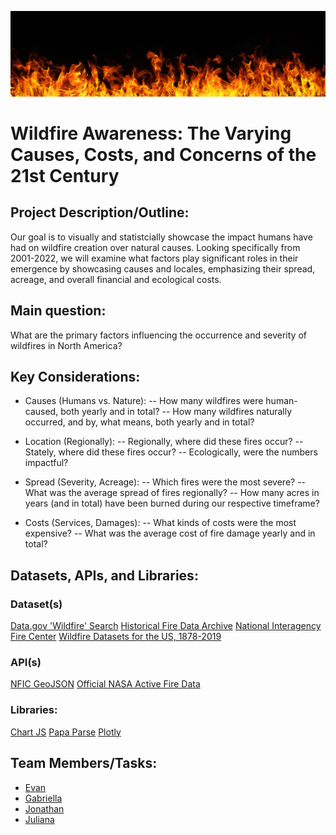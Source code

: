 ![Header](Images/Banner.jpeg)

# Wildfire Awareness: The Varying Causes, Costs, and Concerns of the 21st Century

## Project Description/Outline:

Our goal is to visually and statistcially showcase the impact humans have had on wildfire creation over natural causes. Looking specifically from 2001-2022, we will examine what factors play significant roles in their emergence by showcasing causes and locales, emphasizing their spread, acreage, and overall financial and ecological costs.

## Main question:

What are the primary factors influencing the occurrence and severity of  wildfires in North America?

## Key Considerations:
	
- Causes (Humans vs. Nature):
  -- How many wildfires were human-caused, both yearly and in total?
  -- How many wildfires naturally occurred, and by, what means, both yearly and in total?
  
- Location (Regionally):
  -- Regionally, where did these fires occur?
  -- Stately, where did these fires occur?
  -- Ecologically, were the numbers impactful?
  
- Spread (Severity, Acreage):
  -- Which fires were the most severe?
  -- What was the average spread of fires regionally?
  -- How many acres in years (and in total) have been burned during our respective timeframe?
  
- Costs (Services, Damages):
  -- What kinds of costs were the most expensive?
  -- What was the average cost of fire damage yearly and in total?

## Datasets, APIs, and Libraries:

### Dataset(s)

[Data.gov 'Wildfire' Search](https://catalog.data.gov/dataset?tags=wildfire)
[Historical Fire Data Archive](https://firms.modaps.eosdis.nasa.gov/usfs/download/)
[National Interagency Fire Center](https://www.nifc.gov/fire-information/statistics/wildfires)
[Wildfire Datasets for the US, 1878-2019](https://www.sciencebase.gov/catalog/item/5ee13de982ce3bd58d7be7e7)

### API(s)

[NFIC GeoJSON](https://services3.arcgis.com/T4QMspbfLg3qTGWY/arcgis/rest/services/WFIGS_Incident_Locations_Current/FeatureServer/0/query?outFields=*&where=1%3D1&f=geojson)
[Official NASA Active Fire Data](https://firms.modaps.eosdis.nasa.gov/usfs/api/area/)

### Libraries:

[Chart JS](https://www.chartjs.org/)
[Papa Parse](https://www.papaparse.com/)
[Plotly](https://plotly.com/javascript/)

## Team Members/Tasks:

- [Evan](https://github.com/Emichi25)
- [Gabriella](https://github.com/Gabriellaade)
- [Jonathan](https://github.com/jccrock311)
- [Juliana](https://github.com/julianac12)


